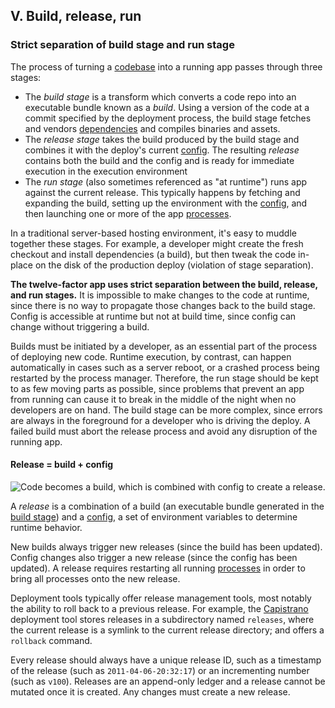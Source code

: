 ## V. Build, release, run
### Strict separation of build stage and run stage

The process of turning a [codebase](/codebase) into a running app passes through three stages:

* The *build stage* is a transform which converts a code repo into an executable bundle known as a *build*.  Using a version of the code at a commit specified by the deployment process, the build stage fetches and vendors [dependencies](/dependencies) and compiles binaries and assets.
* The *release stage* takes the build produced by the build stage and combines it with the deploy's current [config](/config).  The resulting *release* contains both the build and the config and is ready for immediate execution in the execution environment
* The *run stage* (also sometimes referenced as "at runtime") runs app against the current release.  This typically happens by fetching and expanding the build, setting up the environment with the [config](/config), and then launching one or more of the app [processes](/processes).

In a traditional server-based hosting environment, it's easy to muddle together these stages.  For example, a developer might create the fresh checkout and install dependencies (a build), but then tweak the code in-place on the disk of the production deploy (violation of stage separation).

**The twelve-factor app uses strict separation between the build, release, and run stages.**  It is impossible to make changes to the code at runtime, since there is no way to propagate those changes back to the build stage.  Config is accessible at runtime but not at build time, since config can change without triggering a build.

Builds must be initiated by a developer, as an essential part of the process of deploying new code.  Runtime execution, by contrast, can happen automatically in cases such as a server reboot, or a crashed process being restarted by the process manager.  Therefore, the run stage should be kept to as few moving parts as possible, since problems that prevent an app from running can cause it to break in the middle of the night when no developers are on hand.  The build stage can be more complex, since errors are always in the foreground for a developer who is driving the deploy.  A failed build must abort the release process and avoid any disruption of the running app.

#### Release = build + config

![Code becomes a build, which is combined with config to create a release.](/images/release.png)

A *release* is a combination of a build (an executable bundle generated in the [build stage](#)) and a [config](#), a set of environment variables to determine runtime behavior.

New builds always trigger new releases (since the build has been updated).  Config changes also trigger a new release (since the config has been updated).  A release requires restarting all running [processes](#) in order to bring all processes onto the new release.

Deployment tools typically offer release management tools, most notably the ability to roll back to a previous release.  For example, the [Capistrano](https://github.com/capistrano/capistrano/wiki) deployment tool stores releases in a subdirectory named `releases`, where the current release is a symlink to the current release directory; and offers a `rollback` command.

Every release should always have a unique release ID, such as a timestamp of the release (such as `2011-04-06-20:32:17`) or an incrementing number (such as `v100`).  Releases are an append-only ledger and a release cannot be mutated once it is created.  Any changes must create a new release.

